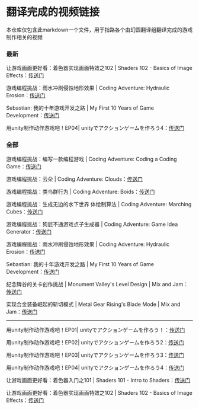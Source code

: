 # 翻译完成的视频链接

本仓库仅包含此markdown一个文件，用于指路各个由幻圆翻译组翻译完成的游戏制作相关的视频



### 最新

让游戏画面更好看：着色器实现画面特效之102 | Shaders 102 - Basics of Image Effects：[传送门]( https://www.bilibili.com/video/av79777381 )

游戏编程挑战：雨水冲刷侵蚀地形效果 | Coding Adventure: Hydraulic Erosion：[传送门]( https://www.bilibili.com/video/av82192772 )

Sebastian: 我的十年游戏开发之路 | My First 10 Years of Game Development：[传送门](https://www.bilibili.com/video/av82391422)

用unity制作动作游戏吧！EP04| unityでアクションゲームを作ろう4：[传送门](https://www.bilibili.com/video/av83411630)



### 全部

游戏编程挑战：编写一款编程游戏 | Coding Adventure: Coding a Coding Game：[传送门](www.bilibili.com/video/av75645898)

游戏编程挑战：云朵 | Coding Adventure: Clouds：[传送门]( https://www.bilibili.com/video/av77048065 )

游戏编程挑战：类鸟群行为 | Coding Adventure: Boids：[传送门]( https://www.bilibili.com/video/av78704025 )

游戏编程挑战：生成无边的水下世界 体绘制算法 | Coding Adventure: Marching Cubes：[传送门]( https://www.bilibili.com/video/av79262663 )

游戏编程挑战：狗屁不通游戏点子生成器 | Coding Adventure: Game Idea Generator：[传送门]( https://www.bilibili.com/video/av79418020 )

游戏编程挑战：雨水冲刷侵蚀地形效果 | Coding Adventure: Hydraulic Erosion：[传送门]( https://www.bilibili.com/video/av82192772 )

Sebastian: 我的十年游戏开发之路 | My First 10 Years of Game Development：[传送门](https://www.bilibili.com/video/av82391422)

纪念碑谷的关卡创作挑战 | Monument Valley's Level Design | Mix and Jam：[传送门]( https://www.bilibili.com/video/av77692640 )

实现合金装备崛起的斩切模式 | Metal Gear Rising's Blade Mode | Mix and Jam：[传送门]( https://www.bilibili.com/video/av77844244 )

------

用unity制作动作游戏吧！EP01| unityでアクションゲームを作ろう！：[传送门]( https://www.bilibili.com/video/av77970254 )

用unity制作动作游戏吧！EP02| unityでアクションゲームを作ろう2：[传送门]( https://www.bilibili.com/video/av78661155 )

用unity制作动作游戏吧！EP03| unityでアクションゲームを作ろう3：[传送门](https://www.bilibili.com/video/av79662187)

用unity制作动作游戏吧！EP04| unityでアクションゲームを作ろう4：[传送门](https://www.bilibili.com/video/av83411630)

让游戏画面更好看：着色器入门之101 | Shaders 101 - Intro to Shaders：[传送门]( https://www.bilibili.com/video/av79036466 )

让游戏画面更好看：着色器实现画面特效之102 | Shaders 102 - Basics of Image Effects：[传送门]( https://www.bilibili.com/video/av79777381 )